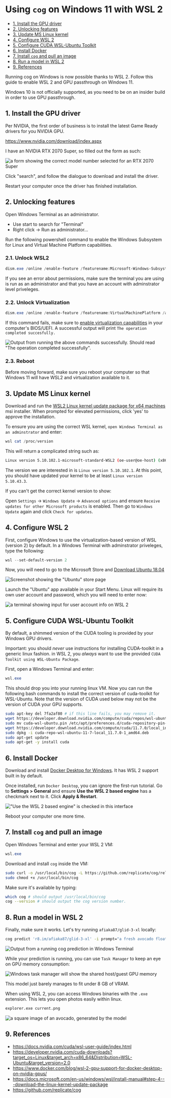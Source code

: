 # Using `cog` on Windows 11 with WSL 2

- [1. Install the GPU driver](#1-install-the-gpu-driver)
- [2. Unlocking features](#2-unlocking-features)
- [3. Update MS Linux kernel](#3-update-ms-linux-kernel)
- [4. Configure WSL 2](#4-configure-wsl-2)
- [5. Configure CUDA WSL-Ubuntu Toolkit](#5-configure-cuda-wsl-ubuntu-toolkit)
- [6. Install Docker](#6-install-docker)
- [7. Install `cog` and pull an image](#7-install-cog-and-pull-an-image)
- [8. Run a model in WSL 2](#8-run-a-model-in-wsl-2)
- [9. References](#9-references)

Running cog on Windows is now possible thanks to WSL 2. Follow this guide to enable WSL 2 and GPU passthrough on Windows 11. 

Windows 10 is not officially supported, as you need to be on an insider build in order to use GPU passthrough.

## 1. Install the GPU driver

Per NVIDIA, the first order of business is to install the latest Game Ready drivers for you NVIDIA GPU.

<https://www.nvidia.com/download/index.aspx>

I have an NVIDIA RTX 2070 Super, so filled out the form as such:

![a form showing the correct model number selected for an RTX 2070 Super](images/nvidia_driver_select.png)

Click "search", and follow the dialogue to download and install the driver.

Restart your computer once the driver has finished installation.

## 2. Unlocking features

Open Windows Terminal as an administrator.

- Use start to search for "Terminal"
- Right click -> Run as administrator...

Run the following powershell command to enable the Windows Subsystem for Linux and Virtual Machine Platform capabilities.

### 2.1. Unlock WSL2

```powershell
dism.exe /online /enable-feature /featurename:Microsoft-Windows-Subsystem-Linux /all /norestart
```

If you see an error about permissions, make sure the terminal you are using is run as an administrator and that you have an account with adminstrator level priveleges.

### 2.2. Unlock Virtualization

```powershell
dism.exe /online /enable-feature /featurename:VirtualMachinePlatform /all /norestart
```

If this command fails, make sure to [enable virtualization capabilities](https://docs.microsoft.com/en-us/windows/wsl/troubleshooting#error-0x80370102-the-virtual-machine-could-not-be-started-because-a-required-feature-is-not-installed) in your computer's BIOS/UEFI. A successful output will print `The operation completed succesfully.`

![Output from running the above commands successfully. Should read "The operation completed successfully".](images/enable_feature_success.png)

### 2.3. Reboot

Before moving forward, make sure you reboot your computer so that Windows 11 will have WSL2 and virtualization available to it.

## 3. Update MS Linux kernel

Download and run the [WSL2 Linux kernel update package for x64 machines](https://wslstorestorage.blob.core.windows.net/wslblob/wsl_update_x64.msi) msi installer. When prompted for elevated permissions, click 'yes' to approve the installation.

To ensure you are using the correct WSL kernel, `open Windows Terminal as an adminstrator` and enter:

```powershell
wsl cat /proc/version
```

This will return a complicated string such as:

```sh
Linux version 5.10.102.1-microsoft-standard-WSL2 (oe-user@oe-host) (x86_64-msft-linux-gcc (GCC) 9.3.0, GNU ld (GNU Binutils) 2.34.0.20200220) 
```

The version we are interested in is `Linux version 5.10.102.1`. At this point, you should have updated your kernel to be at least `Linux version 5.10.43.3`.

If you can't get the correct kernel version to show:

Open `Settings` -> `Windows Update` -> `Advanced options` and ensure `Receive updates for other Microsoft products` is enabled. Then go to  `Windows Update` again and click `Check for updates`.

## 4. Configure WSL 2

First, configure Windows to use the virtualization-based version of WSL (version 2) by default. In a Windows Terminal with adminstrator priveleges, type the following:

```powershell
wsl --set-default-version 2
```

Now, you will need to go to the Microsoft Store and [Download Ubuntu 18.04](https://www.microsoft.com/store/apps/9N9TNGVNDL3Q)

![Screenshot showing the "Ubuntu" store page](https://docs.microsoft.com/en-us/windows/wsl/media/ubuntustore.png)

Launch the "Ubuntu" app available in your Start Menu. Linux will require its own user account and password, which you will need to enter now:

![a terminal showing input for user account info on WSL 2](https://docs.microsoft.com/en-us/windows/wsl/media/ubuntuinstall.png)

## 5. Configure CUDA WSL-Ubuntu Toolkit

By default, a shimmed version of the CUDA tooling is provided by your Windows GPU drivers.

Important: you should _never_ use instructions for installing CUDA-toolkit in a generic linux fashion. in WSL 2, you _always_ want to use the provided `CUDA Toolkit using WSL-Ubuntu Package`.

First, open a Windows Terminal and enter:

```powershell
wsl.exe
```

This should drop you into your running linux VM. Now you can run the following bash commands to install the correct version of cuda-toolkit for WSL-Ubuntu. Note that the version of CUDA used below may not be the version of CUDA your GPU supports.

```sh
sudo apt-key del 7fa2af80 # if this line fails, you may remove it.
wget https://developer.download.nvidia.com/compute/cuda/repos/wsl-ubuntu/x86_64/cuda-wsl-ubuntu.pin
sudo mv cuda-wsl-ubuntu.pin /etc/apt/preferences.d/cuda-repository-pin-600
wget https://developer.download.nvidia.com/compute/cuda/11.7.0/local_installers/cuda-repo-wsl-ubuntu-11-7-local_11.7.0-1_amd64.deb
sudo dpkg -i cuda-repo-wsl-ubuntu-11-7-local_11.7.0-1_amd64.deb
sudo apt-get update
sudo apt-get -y install cuda
```

## 6. Install Docker

Download and install [Docker Desktop for Windows](https://desktop.docker.com/win/main/amd64/Docker%20Desktop%20Installer.exe). It has WSL 2 support built in by default.

Once installed, run `Docker Desktop`, you can ignore the first-run tutorial. Go to **Settings > General** and ensure **Use the WSL 2 based engine** has a checkmark next to it. Click **Apply & Restart**.

!["Use the WSL 2 based engine" is checked in this interface](images/wsl2-enable.png)

Reboot your computer one more time.

## 7. Install `cog` and pull an image

Open Windows Terminal and enter your WSL 2 VM:

```powershell
wsl.exe
```

Download and install `cog` inside the VM:

```bash
sudo curl -o /usr/local/bin/cog -L https://github.com/replicate/cog/releases/latest/download/cog_`uname -s`_`uname -m`
sudo chmod +x /usr/local/bin/cog
```

Make sure it's available by typing:

```bash
which cog # should output /usr/local/bin/cog
cog --version # should output the cog version number.
```

## 8. Run a model in WSL 2

Finally, make sure it works. Let's try running `afiaka87/glid-3-xl` locally:

```bash
cog predict 'r8.im/afiaka87/glid-3-xl' -i prompt="a fresh avocado floating in the water"
```

![Output from a running cog prediction in Windows Terminal](images/cog_model_output.png)

While your prediction is running, you can use `Task Manager` to keep an eye on GPU memory consumption:

![Windows task manager will show the shared host/guest GPU memory](images/memory-usage.png)

This model just barely manages to fit under 8 GB of VRAM.

When using WSL 2, you can access Windows binaries with the `.exe` extension. This lets you open photos easily within linux.

```bash
explorer.exe current.png
```

![a square image of an avocado, generated by the model](images/glide_out.png)

## 9. References

- <https://docs.nvidia.com/cuda/wsl-user-guide/index.html>
- <https://developer.nvidia.com/cuda-downloads?target_os=Linux&target_arch=x86_64&Distribution=WSL-Ubuntu&target_version=2.0>
- <https://www.docker.com/blog/wsl-2-gpu-support-for-docker-desktop-on-nvidia-gpus/>
- <https://docs.microsoft.com/en-us/windows/wsl/install-manual#step-4---download-the-linux-kernel-update-package>
- <https://github.com/replicate/cog>
